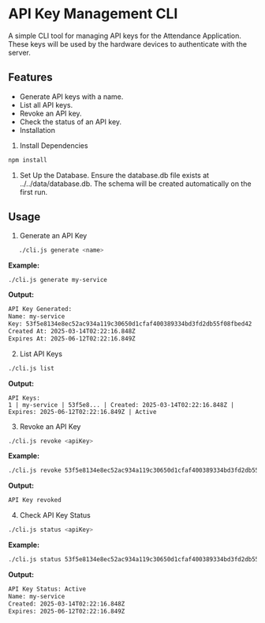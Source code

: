 # API Key Management CLI

A simple CLI tool for managing API keys for the Attendance Application. These keys will be used by the hardware devices to authenticate with the server.

## Features

- Generate API keys with a name.
- List all API keys.
- Revoke an API key.
- Check the status of an API key.
- Installation

1. Install Dependencies

```bash
npm install
```

1. Set Up the Database. Ensure the database.db file exists at ../../data/database.db. The schema will be created automatically on the first run.

## Usage

1. Generate an API Key

```bash
   ./cli.js generate <name>
```

**Example:**

```
./cli.js generate my-service
```

**Output:**

```bash
API Key Generated:
Name: my-service
Key: 53f5e8134e8ec52ac934a119c30650d1cfaf400389334bd3fd2db55f08fbed42
Created At: 2025-03-14T02:22:16.848Z
Expires At: 2025-06-12T02:22:16.849Z
```

2. List API Keys

```bash
./cli.js list
```

**Output:**

```
API Keys:
1 | my-service | 53f5e8... | Created: 2025-03-14T02:22:16.848Z | Expires: 2025-06-12T02:22:16.849Z | Active
```

3. Revoke an API Key

```bash
./cli.js revoke <apiKey>
```

**Example:**

```bash
./cli.js revoke 53f5e8134e8ec52ac934a119c30650d1cfaf400389334bd3fd2db55f08fbed42
```

**Output:**

```bash
API Key revoked
```

4. Check API Key Status

```bash
./cli.js status <apiKey>
```

**Example:**

```bash
./cli.js status 53f5e8134e8ec52ac934a119c30650d1cfaf400389334bd3fd2db55f08fbed42
```

**Output:**

```bash
API Key Status: Active
Name: my-service
Created: 2025-03-14T02:22:16.848Z
Expires: 2025-06-12T02:22:16.849Z
```
